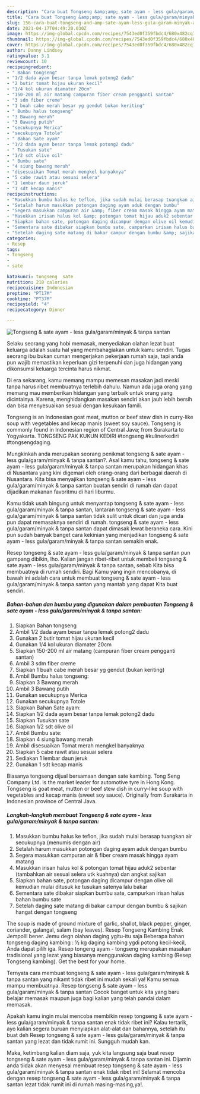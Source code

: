```yaml
---
description: "Cara buat Tongseng &amp;amp; sate ayam - less gula/garam/minyak &amp;amp; tanpa santan yang nikmat dan Mudah Dibuat"
title: "Cara buat Tongseng &amp;amp; sate ayam - less gula/garam/minyak &amp;amp; tanpa santan yang nikmat dan Mudah Dibuat"
slug: 156-cara-buat-tongseng-and-amp-sate-ayam-less-gula-garam-minyak-and-amp-tanpa-santan-yang-nikmat-dan-mudah-dibuat
date: 2021-04-17T04:49:20.030Z
image: https://img-global.cpcdn.com/recipes/7543ed0f359fbdc4/680x482cq70/tongseng-sate-ayam-less-gulagaramminyak-tanpa-santan-foto-resep-utama.jpg
thumbnail: https://img-global.cpcdn.com/recipes/7543ed0f359fbdc4/680x482cq70/tongseng-sate-ayam-less-gulagaramminyak-tanpa-santan-foto-resep-utama.jpg
cover: https://img-global.cpcdn.com/recipes/7543ed0f359fbdc4/680x482cq70/tongseng-sate-ayam-less-gulagaramminyak-tanpa-santan-foto-resep-utama.jpg
author: Danny Lindsey
ratingvalue: 3.1
reviewcount: 10
recipeingredient:
- " Bahan tongseng"
- "1/2 dada ayam besar tanpa lemak potong2 dadu"
- "2 butir tomat hijau ukuran kecil"
- "1/4 kol ukuran diamater 20cm"
- "150-200 ml air matang campuran fiber cream pengganti santan"
- "3 sdm fiber creme"
- "1 buah cabe merah besar yg gendut bukan keriting"
- " Bumbu halus tongseng"
- "3 Bawang merah"
- "3 Bawang putih"
- "secukupnya Merica"
- "secukupnya Totole"
- " Bahan Sate ayam"
- "1/2 dada ayam besar tanpa lemak potong2 dadu"
- " Tusukan sate"
- "1/2 sdt olive oil"
- " Bumbu sate"
- "4 siung bawang merah"
- "disesuaikan Tomat merah mengkel banyaknya"
- "5 cabe rawit atau sesuai selera"
- "1 lembar daun jeruk"
- "1 sdt kecap manis"
recipeinstructions:
- "Masukkan bumbu halus ke teflon, jika sudah mulai berasap tuangkan air secukupnya (menumis dengan air)"
- "Setalah harum masukkan potongan daging ayam aduk dengan bumbu"
- "Segera masukkan campuran air &amp; fiber cream masak hingga ayam matang"
- "Masukkan irisan halus kol &amp; potongan tomat hijau aduk2 sebentar (tambahkan air sesuai selera utk kuahnya) dan angkat sajikan"
- "Siapkan bahan sate, potongan daging dicampur dengan olive oil kemudian mulai ditusuk ke tusukan satenya lalu bakar"
- "Sementara sate dibakar siapkan bumbu sate, campurkan irisan halus bahan bumbu sate"
- "Setelah daging sate matang di bakar campur dengan bumbu &amp; sajikan hangat dengan tongseng"
categories:
- Resep
tags:
- tongseng
- 
- sate

katakunci: tongseng  sate 
nutrition: 218 calories
recipecuisine: Indonesian
preptime: "PT17M"
cooktime: "PT37M"
recipeyield: "4"
recipecategory: Dinner

---
```



![Tongseng &amp; sate ayam - less gula/garam/minyak &amp; tanpa santan](https://img-global.cpcdn.com/recipes/7543ed0f359fbdc4/680x482cq70/tongseng-sate-ayam-less-gulagaramminyak-tanpa-santan-foto-resep-utama.jpg)

Selaku seorang yang hobi memasak, menyediakan olahan lezat buat keluarga adalah suatu hal yang membahagiakan untuk kamu sendiri. Tugas seorang ibu bukan cuman mengerjakan pekerjaan rumah saja, tapi anda pun wajib memastikan keperluan gizi terpenuhi dan juga hidangan yang dikonsumsi keluarga tercinta harus nikmat.

Di era  sekarang, kamu memang mampu memesan masakan jadi meski tanpa harus ribet membuatnya terlebih dahulu. Namun ada juga orang yang memang mau memberikan hidangan yang terbaik untuk orang yang dicintainya. Karena, menghidangkan masakan sendiri akan jauh lebih bersih dan bisa menyesuaikan sesuai dengan kesukaan famili. 

Tongseng is an Indonesian goat meat, mutton or beef stew dish in curry-like soup with vegetables and kecap manis (sweet soy sauce). Tongseng is commonly found in Indonesian region of Central Java; from Surakarta to Yogyakarta. TONGSENG PAK KUKUN KEDIRI #tongseng #kulinerkediri #tongsengdaging.

Mungkinkah anda merupakan seorang penikmat tongseng &amp; sate ayam - less gula/garam/minyak &amp; tanpa santan?. Asal kamu tahu, tongseng &amp; sate ayam - less gula/garam/minyak &amp; tanpa santan merupakan hidangan khas di Nusantara yang kini digemari oleh orang-orang dari berbagai daerah di Nusantara. Kita bisa menyajikan tongseng &amp; sate ayam - less gula/garam/minyak &amp; tanpa santan buatan sendiri di rumah dan dapat dijadikan makanan favoritmu di hari liburmu.

Kamu tidak usah bingung untuk menyantap tongseng &amp; sate ayam - less gula/garam/minyak &amp; tanpa santan, lantaran tongseng &amp; sate ayam - less gula/garam/minyak &amp; tanpa santan tidak sulit untuk dicari dan juga anda pun dapat memasaknya sendiri di rumah. tongseng &amp; sate ayam - less gula/garam/minyak &amp; tanpa santan dapat dimasak lewat beraneka cara. Kini pun sudah banyak banget cara kekinian yang menjadikan tongseng &amp; sate ayam - less gula/garam/minyak &amp; tanpa santan semakin enak.

Resep tongseng &amp; sate ayam - less gula/garam/minyak &amp; tanpa santan pun gampang dibikin, lho. Kalian jangan ribet-ribet untuk membeli tongseng &amp; sate ayam - less gula/garam/minyak &amp; tanpa santan, sebab Kita bisa membuatnya di rumah sendiri. Bagi Kamu yang ingin mencobanya, di bawah ini adalah cara untuk membuat tongseng &amp; sate ayam - less gula/garam/minyak &amp; tanpa santan yang mantab yang dapat Kita buat sendiri.

<!--inarticleads1-->

##### Bahan-bahan dan bumbu yang digunakan dalam pembuatan Tongseng &amp; sate ayam - less gula/garam/minyak &amp; tanpa santan:

1. Siapkan  Bahan tongseng
1. Ambil 1/2 dada ayam besar tanpa lemak potong2 dadu
1. Gunakan 2 butir tomat hijau ukuran kecil
1. Gunakan 1/4 kol ukuran diamater 20cm
1. Siapkan 150-200 ml air matang (campuran fiber cream pengganti santan)
1. Ambil 3 sdm fiber creme
1. Siapkan 1 buah cabe merah besar yg gendut (bukan keriting)
1. Ambil  Bumbu halus tongseng:
1. Siapkan 3 Bawang merah
1. Ambil 3 Bawang putih
1. Gunakan secukupnya Merica
1. Gunakan secukupnya Totole
1. Siapkan  Bahan Sate ayam:
1. Siapkan 1/2 dada ayam besar tanpa lemak potong2 dadu
1. Siapkan  Tusukan sate
1. Siapkan 1/2 sdt olive oil
1. Ambil  Bumbu sate:
1. Siapkan 4 siung bawang merah
1. Ambil disesuaikan Tomat merah mengkel banyaknya
1. Siapkan 5 cabe rawit atau sesuai selera
1. Sediakan 1 lembar daun jeruk
1. Gunakan 1 sdt kecap manis


Biasanya tongseng dijual bersamaan dengan sate kambing. Tong Seng Company Ltd. is the market leader for automotive tyre in Hong Kong. Tongseng is goat meat, mutton or beef stew dish in curry-like soup with vegetables and kecap manis (sweet soy sauce). Originally from Surakarta in Indonesian province of Central Java. 

<!--inarticleads2-->

##### Langkah-langkah membuat Tongseng &amp; sate ayam - less gula/garam/minyak &amp; tanpa santan:

1. Masukkan bumbu halus ke teflon, jika sudah mulai berasap tuangkan air secukupnya (menumis dengan air)
1. Setalah harum masukkan potongan daging ayam aduk dengan bumbu
1. Segera masukkan campuran air &amp; fiber cream masak hingga ayam matang
1. Masukkan irisan halus kol &amp; potongan tomat hijau aduk2 sebentar (tambahkan air sesuai selera utk kuahnya) dan angkat sajikan
1. Siapkan bahan sate, potongan daging dicampur dengan olive oil kemudian mulai ditusuk ke tusukan satenya lalu bakar
1. Sementara sate dibakar siapkan bumbu sate, campurkan irisan halus bahan bumbu sate
1. Setelah daging sate matang di bakar campur dengan bumbu &amp; sajikan hangat dengan tongseng


The soup is made of ground mixture of garlic, shallot, black pepper, ginger, coriander, galangal, salam (bay leaves). Resep Tongseng Kambing Enak Jempolll bener. Jemu degn olahan daging ygitu-itu saja Beberapa bahan tongseng daging kambing : ½ kg daging kambing ygdi potong kecil-kecil, Anda dapat pilih iga. Resep tongeng ayam - tongseng merupakan masakan tradisional yang lezat yang biasanya menggunakan daging kambing (Resep Tongseng kambing). Get the best for your home. 

Ternyata cara membuat tongseng &amp; sate ayam - less gula/garam/minyak &amp; tanpa santan yang nikamt tidak ribet ini mudah sekali ya! Kamu semua mampu membuatnya. Resep tongseng &amp; sate ayam - less gula/garam/minyak &amp; tanpa santan Cocok banget untuk kita yang baru belajar memasak maupun juga bagi kalian yang telah pandai dalam memasak.

Apakah kamu ingin mulai mencoba membikin resep tongseng &amp; sate ayam - less gula/garam/minyak &amp; tanpa santan enak tidak ribet ini? Kalau tertarik, ayo kalian segera buruan menyiapkan alat-alat dan bahannya, setelah itu buat deh Resep tongseng &amp; sate ayam - less gula/garam/minyak &amp; tanpa santan yang lezat dan tidak rumit ini. Sungguh mudah kan. 

Maka, ketimbang kalian diam saja, yuk kita langsung saja buat resep tongseng &amp; sate ayam - less gula/garam/minyak &amp; tanpa santan ini. Dijamin anda tiidak akan menyesal membuat resep tongseng &amp; sate ayam - less gula/garam/minyak &amp; tanpa santan enak tidak ribet ini! Selamat mencoba dengan resep tongseng &amp; sate ayam - less gula/garam/minyak &amp; tanpa santan lezat tidak rumit ini di rumah masing-masing,ya!.

